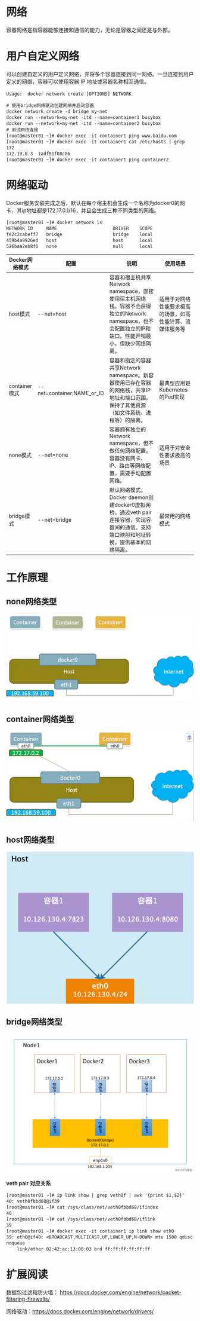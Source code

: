 # 网络
容器网络是指容器能够连接和通信的能力，无论是容器之间还是与外部。

# 用户自定义网络
可以创建自定义的用户定义网络，并将多个容器连接到同一网络。一旦连接到用户定义的网络，容器可以使用容器 IP 地址或容器名称相互通信。

`Usage:  docker network create [OPTIONS] NETWORK`
```shell
# 使用bridge网络驱动创建网络并启动容器
docker network create -d bridge my-net
docker run --network=my-net -itd --name=container1 busybox
docker run --network=my-net -itd --name=container2 busybox
# 测试网络连接
[root@master01 ~]# docker exec -it container1 ping www.baidu.com
[root@master01 ~]# docker exec -it container1 cat /etc/hosts | grep 172
172.19.0.3	1adf81f08c86
[root@master01 ~]# docker exec -it container1 ping container2
```
# 网络驱动
Docker服务安装完成之后，默认在每个宿主机会生成一个名称为docker0的网卡，其ip地址都是172.17.0.1/16，并且会生成三种不同类型的网络。

```shell
[root@master01 ~]# docker network ls
NETWORK ID     NAME                     DRIVER    SCOPE
fe2c2cabeff7   bridge                   bridge    local
459b4a9926ed   host                     host      local
526baa2eb8f6   none                     null      local
```

| Docker网络模式 | 配置 | 说明 | 使用场景 |
|--------------|------|------|----------------|
| host模式 | --net=host | 容器和宿主机共享Network namespace，直接使用宿主机网络栈。容器不会获得独立的Network namespace，也不会配置独立的IP和端口。性能开销最小，但缺少网络隔离。 | 适用于对网络性能要求极高的场景，如高性能计算、流媒体服务等
| container模式 | --net=container:NAME_or_ID | 容器和指定的容器共享Network namespace。新容器使用已存在容器的网络栈，共享IP地址和端口范围。保持了其他资源（如文件系统、进程等）的隔离。 | 最典型应用是Kubernetes的Pod实现
| none模式 | --net=none | 容器拥有独立的Network namespace，但不做任何网络配置。容器没有网卡、IP、路由等网络配置，需要手动配置网络。 | 适用于对安全性要求极高的场景
| bridge模式 | --net=bridge | 默认网络模式。Docker daemon创建docker0虚拟网桥，通过veth pair连接容器，实现容器间的通信。支持端口映射和地址转换，提供基本的网络隔离。 | 最常用的网络模式

# 工作原理
## none网络类型
![img](docker网络管理/None网络类型.png)

## container网络类型
![img](docker网络管理/Container网络类型.png)


## host网络类型
![img](docker网络管理/Host网络类型.png)


## bridge网络类型
![img](docker网络管理/Bridge网络类型.png)

**veth pair 对应关系**
```shell
[root@master01 ~]# ip link show | grep veth0f | awk '{print $1,$2}'
40: veth0fbbd68@if39
[root@master01 ~]# cat /sys/class/net/veth0fbbd68/ifindex
40
[root@master01 ~]# cat /sys/class/net/veth0fbbd68/iflink
39
[root@master01 ~]# docker exec -it container1 ip link show eth0
39: eth0@if40: <BROADCAST,MULTICAST,UP,LOWER_UP,M-DOWN> mtu 1500 qdisc noqueue
    link/ether 02:42:ac:13:00:03 brd ff:ff:ff:ff:ff:ff
```


# 扩展阅读
数据包过滤和防火墙： https://docs.docker.com/engine/network/packet-filtering-firewalls/

网络驱动：https://docs.docker.com/engine/network/drivers/
